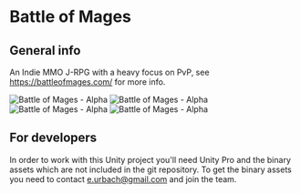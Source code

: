 Battle of Mages
====================

General info
---------------------

An Indie MMO J-RPG with a heavy focus on PvP, see https://battleofmages.com/ for more info.

![Battle of Mages - Alpha](http://puu.sh/54B8A.jpg)
![Battle of Mages - Alpha](http://puu.sh/62fVO)
![Battle of Mages - Alpha](http://i.imgur.com/e6jBpc9.png)
![Battle of Mages - Alpha](http://puu.sh/6ieJt.jpg)

For developers
---------------------

In order to work with this Unity project you'll need Unity Pro and the binary assets which are not included in the git repository.
To get the binary assets you need to contact e.urbach@gmail.com and join the team.
